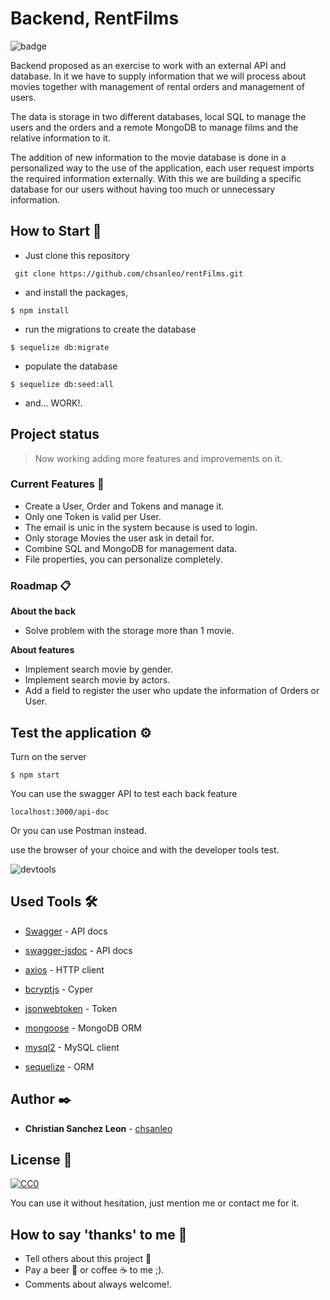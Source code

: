 # Backend, RentFilms
![badge](https://img.shields.io/badge/working-active-brig)

Backend proposed as an exercise to work with an external API and database. In it we have to supply information that we will process about movies together with management of rental orders and management of users.

The data is storage in two different databases, local SQL to manage the users and the orders and a remote MongoDB to manage films and the relative information to it.

The addition of new information to the movie database is done in a personalized way to the use of the application, each user request imports the required information externally. With this we are building a specific database for our users without having too much or unnecessary information.


## How to Start 🚀

+ Just clone this repository 
```
 git clone https://github.com/chsanleo/rentFilms.git
```

+ and install the packages,

```
$ npm install
```

+ run the migrations to create the database

```
$ sequelize db:migrate
```

+ populate the database

```
$ sequelize db:seed:all
```
 
+ and... WORK!.

## Project status

>Now working adding more features and improvements on it.

### Current Features 📄

+ Create a User, Order and Tokens and manage it.
+ Only one Token is valid per User.
+ The email is unic in the system because is used to login.
+ Only storage Movies the user ask in detail for.
+ Combine SQL and MongoDB for management data.
+ File properties, you can personalize completely.


### Roadmap 📋

**About the back**
+ Solve problem with the storage more than 1 movie.



**About features**
+ Implement search movie by gender.
+ Implement search movie by actors.
+ Add a field to register the user who update the information of Orders or User.



## Test the application ⚙️

Turn on the server
```
$ npm start
```

You can use the swagger API to test each back feature
```
localhost:3000/api-doc
```

Or you can use Postman instead.


use the browser of your choice and with the developer tools test. 


![devtools](https://www.formacionprofesional.info/wp-content/uploads/2015/09/herramientas_desarrollo_iexplorer11.png)

## Used Tools 🛠️

* [Swagger](https://www.npmjs.com/package/swagger-ui-express) - API docs
* [swagger-jsdoc](https://www.npmjs.com/package/swagger-jsdoc) - API docs




* [axios](https://www.npmjs.com/package/axios) - HTTP client
* [bcryptjs](https://www.npmjs.com/package/bcryptjs) - Cyper 
* [jsonwebtoken](https://www.npmjs.com/package/jsonwebtoken) - Token
* [mongoose](https://www.npmjs.com/package/mongoose) - MongoDB ORM
* [mysql2](https://www.npmjs.com/package/mysql2) - MySQL client
* [sequelize](https://www.npmjs.com/package/sequelize) - ORM



## Author ✒️

* **Christian Sanchez Leon** - [chsanleo](https://github.com/chsanleo)


## License 📄
[![CC0](https://licensebuttons.net/p/zero/1.0/88x31.png)](https://creativecommons.org/publicdomain/zero/1.0/)

You can use it without hesitation, just mention me or contact me for it.


## How to say 'thanks' to me  🎁

* Tell others about this project 📢
* Pay a beer 🍺 or coffee ☕ to me ;). 
* Comments about always welcome!.

